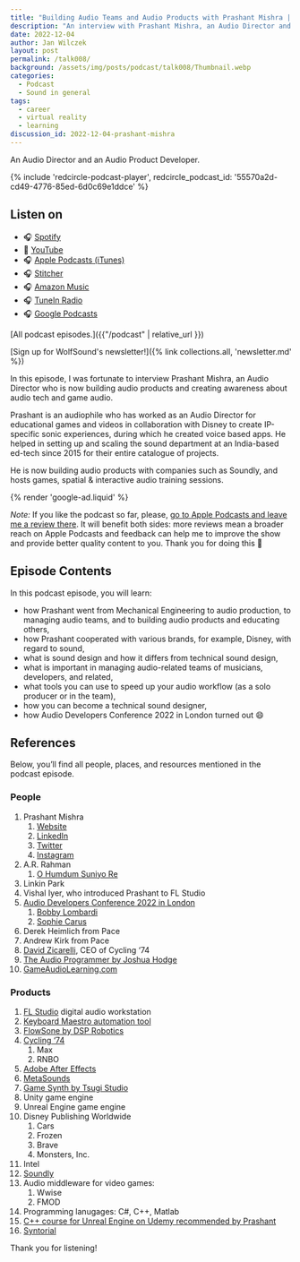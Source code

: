 ```yaml
---
title: "Building Audio Teams and Audio Products with Prashant Mishra | WolfTalk #008"
description: "An interview with Prashant Mishra, an Audio Director and an Audio Product Developer."
date: 2022-12-04
author: Jan Wilczek
layout: post
permalink: /talk008/
background: /assets/img/posts/podcast/talk008/Thumbnail.webp
categories:
  - Podcast
  - Sound in general
tags:
  - career
  - virtual reality
  - learning
discussion_id: 2022-12-04-prashant-mishra
---
```

An Audio Director and an Audio Product Developer.

{% include 'redcircle-podcast-player', redcircle_podcast_id: '55570a2d-cd49-4776-85ed-6d0c69e1ddce' %}

## Listen on

* 🎧 [Spotify](https://open.spotify.com/episode/7aZD3lhfWCSCuPRAOxOC6r?si=e0b0cd6a15234e4b)
* 🎥 [YouTube](https://youtu.be/G0gKZdxAMck)
* 🎧 [Apple Podcasts (iTunes)](https://podcasts.apple.com/us/podcast/building-audio-teams-and-audio-products-with/id1595913701?i=1000588672117)
* 🎧 [Stitcher](https://www.stitcher.com/show/wolftalk-podcast-about-audio-programming-people-careers-learning/episode/building-audio-teams-and-audio-products-with-prashant-mishra-wolftalk-008-209434908)
* 🎧 [Amazon Music](https://music.amazon.com/podcasts/b42682b5-61ba-4a6f-8b11-aed42b07ef9f/episodes/98647a3b-ae11-4adc-bd1c-ab95609ac3a5/building-audio-teams-and-audio-products-with-prashant-mishra-wolftalk-008)
* 🎧 [TuneIn Radio](<https://tunein.com/podcasts/Education-Podcasts/WolfTalk-Podcast-About-Audio-Programming-(People-p1562232/?topicId=224290318/>)
* 🎧 [Google Podcasts](https://podcasts.google.com/feed/aHR0cHM6Ly9mZWVkcy5yZWRjaXJjbGUuY29tL2JmNDBhMWQyLTdlNDEtNGRkYi04YzNhLWVkODIzOTQ3MjNiYQ/episode/NjdlZmQwNDktM2NmZS00MWNmLWIzNmMtNjFhYjFjNDI2ZDVl?sa=X&ved=0CAUQkfYCahcKEwjwmJXZ0OD7AhUAAAAAHQAAAAAQAQ)

[All podcast episodes.]({{"/podcast" | relative_url }})

[Sign up for WolfSound's newsletter!]({% link collections.all, 'newsletter.md' %})

In this episode, I was fortunate to interview Prashant Mishra, an Audio Director who is now building audio products and creating awareness about audio tech and game audio.

Prashant is an audiophile who has worked as an Audio Director for educational games and videos in collaboration with Disney to create IP-specific sonic experiences, during which he created voice based apps. He helped in setting up and scaling the sound department at an India-based ed-tech since 2015 for their entire catalogue of projects.

He is now building audio products with companies such as Soundly, and hosts games, spatial & interactive audio training sessions.

{% render 'google-ad.liquid' %}

*Note:* If you like the podcast so far, please, [go to Apple Podcasts and leave me a review there](https://podcasts.apple.com/us/podcast/wolftalk-podcast-about-audio-programming-people-careers/id1595913701). It will benefit both sides: more reviews mean a broader reach on Apple Podcasts and feedback can help me to improve the show and provide better quality content to you. Thank you for doing this 🙏

## Episode Contents

In this podcast episode, you will learn:

- how Prashant went from Mechanical Engineering to audio production, to managing audio teams, and to building audio products and educating others,
- how Prashant cooperated with various brands, for example, Disney, with regard to sound,
- what is sound design and how it differs from technical sound design,
- what is important in managing audio-related teams of musicians, developers, and related,
- what tools you can use to speed up your audio workflow (as a solo producer or in the team),
- how you can become a technical sound designer,
- how Audio Developers Conference 2022 in London turned out 😄

## References

Below, you’ll find all people, places, and resources mentioned in the podcast episode.

### People

1. Prashant Mishra
    1. [Website](https://prashantmishra.xyz/linkinbio)
    2. [LinkedIn](https://prashantmishra.xyz/social/linkedin)
    3. [Twitter](https://prashantmishra.xyz/social/twitter)
    4. [Instagram](https://prashantmishra.xyz/social/instagram)
2. A.R. Rahman
    1. [O Humdum Suniyo Re](https://open.spotify.com/track/0KdDgQgvvh7tYM3jj3n78l)
3. Linkin Park
4. Vishal Iyer, who introduced Prashant to FL Studio
5. [Audio Developers Conference 2022 in London](https://audio.dev/)
    1. [Bobby Lombardi](https://www.linkedin.com/in/bobbylombardi)
    2. [Sophie Carus](https://www.linkedin.com/in/sophie-a-carus-0a69a62)
6. Derek Heimlich from Pace
7. Andrew Kirk from Pace
8. [David Zicarelli](https://www.linkedin.com/in/david-zicarelli-291667227?trk=public_profile_browsemap), CEO of Cycling ‘74
9. [The Audio Programmer by Joshua Hodge](https://www.youtube.com/@TheAudioProgrammer)
10. [GameAudioLearning.com](https://www.gameaudiolearning.com/)

### Products

1. [FL Studio](https://www.image-line.com/) digital audio workstation
2. [Keyboard Maestro automation tool](https://www.keyboardmaestro.com/main/)
3. [FlowSone by DSP Robotics](http://www.dsprobotics.com/flowstone.html)
4. [Cycling ‘74](https://cycling74.com/)
    1. Max
    2. RNBO
5. [Adobe After Effects](https://www.adobe.com/products/aftereffects.html)
6. [MetaSounds](https://dev.epicgames.com/community/learning/tutorials/BKPD/unreal-engine-introduction-to-metasounds)
7. [Game Synth by Tsugi Studio](http://tsugi-studio.com/web/en/products-gamesynth.html)
8. Unity game engine
9. Unreal Engine game engine
10. Disney Publishing Worldwide
    1. Cars
    2. Frozen
    3. Brave
    4. Monsters, Inc.
11. Intel
12. [Soundly](https://getsoundly.com/)
13. Audio middleware for video games:
    1. Wwise
    2. FMOD
14. Programming lanugages: C#, C++, Matlab
15. [C++ course for Unreal Engine on Udemy recommended by Prashant](https://www.udemy.com/course/unrealcourse/)
16. [Syntorial](https://www.syntorial.com/)

Thank you for listening!
